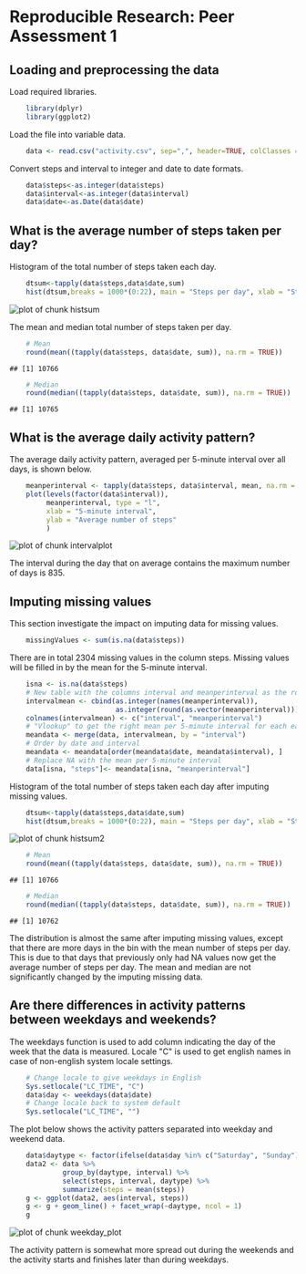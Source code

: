 # Reproducible Research: Peer Assessment 1


## Loading and preprocessing the data

Load required libraries.

```r
    library(dplyr)
    library(ggplot2)
```


Load the file into variable data.

```r
    data <- read.csv("activity.csv", sep=",", header=TRUE, colClasses = "character")
```

Convert steps and interval to integer and date to date formats.

```r
    data$steps<-as.integer(data$steps)
    data$interval<-as.integer(data$interval)
    data$date<-as.Date(data$date)
```

## What is the average number of steps taken per day?

Histogram of the total number of steps taken each day.

```r
    dtsum<-tapply(data$steps,data$date,sum)
    hist(dtsum,breaks = 1000*(0:22), main = "Steps per day", xlab = "Steps")
```

![plot of chunk histsum](figure/histsum-1.png) 

The mean and median total number of steps taken per day.

```r
    # Mean
    round(mean((tapply(data$steps, data$date, sum)), na.rm = TRUE))
```

```
## [1] 10766
```

```r
    # Median
    round(median((tapply(data$steps, data$date, sum)), na.rm = TRUE))
```

```
## [1] 10765
```

## What is the average daily activity pattern?

The average daily activity pattern, averaged per 5-minute interval over all days, is shown below.

```r
    meanperinterval <- tapply(data$steps, data$interval, mean, na.rm = TRUE)
    plot(levels(factor(data$interval)), 
         meanperinterval, type = "l",
         xlab = "5-minute interval",
         ylab = "Average number of steps"
         )
```

![plot of chunk intervalplot](figure/intervalplot-1.png) 



The interval during the day that on average contains the maximum number of days is 835.

## Imputing missing values

This section investigate the impact on imputing data for missing values. 


```r
    missingValues <- sum(is.na(data$steps))
```

There are in total 2304 missing values in the column steps. Missing values will be filled in by the mean for the 5-minute interval.  


```r
    isna <- is.na(data$steps)                                               
    # New table with the columns interval and meanperinterval as the rounded mean per interval
    intervalmean <- cbind(as.integer(names(meanperinterval)),
                          as.integer(round(as.vector(meanperinterval))))
    colnames(intervalmean) <- c("interval", "meanperinterval")
    # "Vlookup" to get the right mean per 5-minute interval for each each record in data
    meandata <- merge(data, intervalmean, by = "interval") 
    # Order by date and interval
    meandata <- meandata[order(meandata$date, meandata$interval), ] 
    # Replace NA with the mean per 5-minute interval
    data[isna, "steps"]<- meandata[isna, "meanperinterval"]
```

Histogram of the total number of steps taken each day after imputing missing values.


```r
    dtsum<-tapply(data$steps,data$date,sum)
    hist(dtsum,breaks = 1000*(0:22), main = "Steps per day", xlab = "Steps")
```

![plot of chunk histsum2](figure/histsum2-1.png) 


```r
    # Mean
    round(mean((tapply(data$steps, data$date, sum)), na.rm = TRUE))
```

```
## [1] 10766
```

```r
    # Median
    round(median((tapply(data$steps, data$date, sum)), na.rm = TRUE))
```

```
## [1] 10762
```

The distribution is almost the same after imputing missing values, except that there are more days in the bin with the mean number of steps per day. This is due to that days that previously only had NA values now get the average number of steps per day. The mean and median are not significantly changed by the imputing missing data.

## Are there differences in activity patterns between weekdays and weekends?

The weekdays function is used to add column indicating the day of the week that the data is measured. Locale "C" is used to get english names in case of non-english system locale settings.


```r
    # Change locale to give weekdays in English
    Sys.setlocale("LC_TIME", "C")
    data$day <- weekdays(data$date)
    # Change locale back to system default
    Sys.setlocale("LC_TIME", "")
```

The plot below shows the activity patters separated into weekday and weekend data.


```r
    data$daytype <- factor(ifelse(data$day %in% c("Saturday", "Sunday"), "weekend", "weekday"))
    data2 <- data %>% 
             group_by(daytype, interval) %>%
             select(steps, interval, daytype) %>%
             summarize(steps = mean(steps))
    g <- ggplot(data2, aes(interval, steps))
    g <- g + geom_line() + facet_wrap(~daytype, ncol = 1)
    g
```

![plot of chunk weekday_plot](figure/weekday_plot-1.png) 

The activity pattern is somewhat more spread out during the weekends and the activity starts and finishes later than during weekdays.
